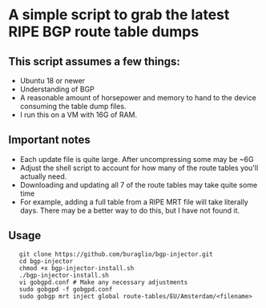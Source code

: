 # A simple script to grab the latest RIPE BGP route table dumps

## This script assumes a few things:

* Ubuntu 18 or newer
* Understanding of BGP
* A reasonable amount of horsepower and memory to hand to the device consuming the table dump files.
* I run this on a VM with 16G of RAM.

## Important notes
* Each update file is quite large. After uncompressing some may be ~6G
* Adjust the shell script to account for how many of the route tables you'll actually need.
* Downloading and updating all 7 of the route tables may take quite some time
* For example, adding a full table from a RIPE MRT file will take literally days. There may be a better way to do this, but I have not found it.  

## Usage
```
   git clone https://github.com/buraglio/bgp-injector.git
   cd bgp-injector
   chmod +x bgp-injector-install.sh
   ./bgp-injector-install.sh
   vi gobgpd.conf # Make any necessary adjustments
   sudo gobgpd -f gobgpd.conf
   sudo gobgp mrt inject global route-tables/EU/Amsterdam/<filename>
```
